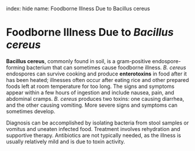index: hide
name: Foodborne Illness Due to Bacillus cereus

# Foodborne Illness Due to  *Bacillus cereus*

 **Bacillus cereus**, commonly found in soil, is a gram-positive endospore-forming bacterium that can sometimes cause foodborne illness.  *B. cereus* endospores can survive cooking and produce  **enterotoxins** in food after it has been heated; illnesses often occur after eating rice and other prepared foods left at room temperature for too long. The signs and symptoms appear within a few hours of ingestion and include nausea, pain, and abdominal cramps.  *B. cereus* produces two toxins: one causing diarrhea, and the other causing vomiting. More severe signs and symptoms can sometimes develop.

Diagnosis can be accomplished by isolating bacteria from stool samples or vomitus and uneaten infected food. Treatment involves rehydration and supportive therapy. Antibiotics are not typically needed, as the illness is usually relatively mild and is due to toxin activity.
